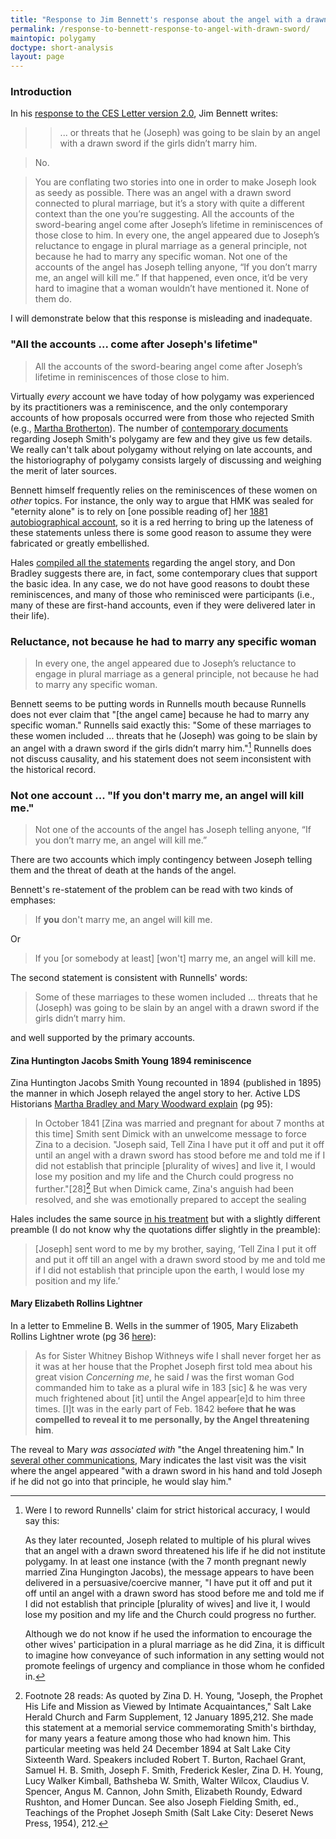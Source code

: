 ```yaml
---
title: "Response to Jim Bennett's response about the angel with a drawn sword"
permalink: /response-to-bennett-response-to-angel-with-drawn-sword/
maintopic: polygamy
doctype: short-analysis
layout: page
---
```


### Introduction

In his [response to the CES Letter version 2.0](https://archive.bookofmormoncentral.org/content/polygamypolyandry-concerns-questions), Jim Bennett writes:

>> ... or threats that he (Joseph) was going to be slain by an angel with a drawn sword if the girls didn’t marry him.

> No.

> You are conflating two stories into one in order to make Joseph look as seedy as possible. There was an angel with a drawn sword connected to plural marriage, but it’s a story with quite a different context than the one you’re suggesting. All the accounts of the sword-bearing angel come after Joseph’s lifetime in reminiscences of those close to him.  In every one, the angel appeared due to Joseph’s reluctance to engage in plural marriage as a general principle, not because he had to marry any specific woman. Not one of the accounts of the angel has Joseph telling anyone, “If you don’t marry me, an angel will kill me.” If that happened, even once, it’d be very hard to imagine that a woman wouldn’t have mentioned it. None of them do.

I will demonstrate below that this response is misleading and inadequate.

### "All the accounts ... come after Joseph's lifetime"

> All the accounts of the sword-bearing angel come after Joseph’s lifetime in reminiscences of those close to him.

Virtually *every* account we have today of how polygamy was experienced by its practitioners was a reminiscence, and the only contemporary accounts of how proposals occurred were from those who rejected Smith (e.g., [Martha Brotherton](https://faenrandir.github.io/a_careful_examination/martha-brotherton-affidavit/)). The number of [contemporary documents](https://faenrandir.github.io/a_careful_examination/contemporary-evidence-that-joseph-smith-practiced-polygamy/) regarding Joseph Smith's polygamy are few and they give us few details.  We really can't talk about polygamy without relying on late accounts, and the historiography of polygamy consists largely of discussing and weighing the merit of later sources.

Bennett himself frequently relies on the reminiscences of these women on *other* topics.  For instance, the only way to argue that HMK was sealed for "eternity alone" is to rely on [one possible reading of] her [1881 autobiographical account](https://faenrandir.github.io/a_careful_examination/helen-mar-kimball-whitney-1881-autobiography/), so it is a red herring to bring up the lateness of these statements unless there is some good reason to assume they were fabricated or greatly embellished.

Hales [compiled all the statements](https://ensignpeakfoundation.org/wp-content/uploads/2013/03/Encouraging-Joseph-Smith-to-Practice-Plural-Marriage-The-Accounts-of-the-Angel-with-a-Drawn-Sword.pdf) regarding the angel story, and Don Bradley suggests there are, in fact, some contemporary clues that support the basic idea.  In any case, we do not have good reasons to doubt these reminiscences, and many of those who reminisced were participants (i.e., many of these are first-hand accounts, even if they were delivered later in their life).

### Reluctance, not because he had to marry any specific woman

> In every one, the angel appeared due to Joseph’s reluctance to engage in plural marriage as a general principle, not because he had to marry any specific woman.

Bennett seems to be putting words in Runnells mouth because Runnells does not ever claim that "[the angel came] because he had to marry any specific woman." Runnells said exactly this: "Some of these marriages to these women included ... threats that he (Joseph) was going to be slain by an angel with a drawn sword if the girls didn’t marry him."[^reword_runnells]  Runnells does not discuss causality, and his statement does not seem inconsistent with the historical record.

### Not one account ... "If you don't marry me, an angel will kill me."

> Not one of the accounts of the angel has Joseph telling anyone, “If you don’t marry me, an angel will kill me.”

There are two accounts which imply contingency between Joseph telling them and the threat of death at the hands of the angel.

Bennett's re-statement of the problem can be read with two kinds of emphases:

> If **you** don't marry me, an angel will kill me.

Or

> If you [or somebody at least] [won't] marry me, an angel will kill me.

The second statement is consistent with Runnells' words:

> Some of these marriages to these women included ... threats that he (Joseph) was going to be slain by an angel with a drawn sword if the girls didn’t marry him. 

and well supported by the primary accounts.

#### Zina Huntington Jacobs Smith Young 1894 reminiscence

Zina Huntington Jacobs Smith Young recounted in 1894 (published in 1895) the manner in which Joseph relayed the angel story to her.  Active LDS Historians [Martha Bradley and Mary Woodward explain](https://digitalcommons.usu.edu/cgi/viewcontent.cgi?article=1022&context=mormonhistory) (pg 95):

> In October 1841 [Zina was married and pregnant for about 7 months at this time] Smith sent Dimick with an unwelcome message to force Zina to a decision. "Joseph said, Tell Zina I have put it off and put it off until an angel with a drawn sword has stood before me and told me if I did not establish that principle [plurality of wives] and live it, I would lose my position and my life and the Church could progress no further."[28][^footnote_28] But when Dimick came, Zina's anguish had been resolved, and she was emotionally prepared to accept the sealing 

Hales includes the same source [in his treatment](https://ensignpeakfoundation.org/wp-content/uploads/2013/03/Encouraging-Joseph-Smith-to-Practice-Plural-Marriage-The-Accounts-of-the-Angel-with-a-Drawn-Sword.pdf) but with a slightly different preamble (I do not know why the quotations differ slightly in the preamble):

> [Joseph] sent word to me by my brother, saying, ‘Tell Zina I put it off and put it off till an angel with a drawn sword stood by me and told me if I did not establish that principle upon the earth, I would lose my position and my life.’

#### Mary Elizabeth Rollins Lightner

In a letter to Emmeline B. Wells in the summer of 1905, Mary Elizabeth Rollins Lightner wrote (pg 36 [here](https://mormonpolygamydocuments.org/wp-content/uploads/2014/11/JSP_Book_24.pdf)):

> As for Sister Whitney Bishop Withneys wife I shall never forget her as it was at her house that the Prophet Joseph first told mea about his great vision *Concerning me*, he said *I* was the first woman God commanded him to take as a plural wife in 183 [sic] & he was very much frightened about [it] until the Angel appear[e]d to him three times. [I]t was in the early part of Feb. 1842 ~~before~~ **that he was compelled to reveal it to me personally, by the Angel threatening him**.

The reveal to Mary *was associated with* "the Angel threatening him."  In [several other communications](https://ensignpeakfoundation.org/wp-content/uploads/2013/03/Encouraging-Joseph-Smith-to-Practice-Plural-Marriage-The-Accounts-of-the-Angel-with-a-Drawn-Sword.pdf), Mary indicates the last visit was the visit where the angel appeared "with a drawn sword in his hand and told Joseph if he did not go into that principle, he would slay him."

[^reword_runnells]: Were I to reword Runnells' claim for strict historical accuracy, I would say this:

    As they later recounted, Joseph related to multiple of his plural wives that
    an angel with a drawn sword threatened his life if he did not institute
    polygamy.  In at least one instance (with the 7 month pregnant newly married
    Zina Hungington Jacobs), the message appears to have been delivered in a
    persuasive/coercive manner, "I have put it off and put it off until an angel
    with a drawn sword has stood before me and told me if I did not establish that
    principle [plurality of wives] and live it, I would lose my position and my
    life and the Church could progress no further.

    Although we do not know if he used the information to encourage the other
    wives' participation in a plural marriage as he did Zina, it is difficult to
    imagine how conveyance of such information in any setting would not promote
    feelings of urgency and compliance in those whom he confided in.

[^footnote_28]: Footnote 28 reads: As quoted by Zina D. H. Young, "Joseph, the Prophet His Life and Mission as Viewed by Intimate Acquaintances," Salt Lake Herald Church and Farm Supplement, 12 January 1895,212. She made this statement at a memorial service commemorating Smith's birthday, for many years a feature among those who had known him. This particular meeting was held 24 December 1894 at Salt Lake City Sixteenth Ward. Speakers included Robert T. Burton, Rachael Grant, Samuel H.  B. Smith, Joseph F. Smith, Frederick Kesler, Zina D. H. Young, Lucy Walker Kimball, Bathsheba W. Smith, Walter Wilcox, Claudius V. Spencer, Angus M.  Cannon, John Smith, Elizabeth Roundy, Edward Rushton, and Homer Duncan.  See also Joseph Fielding Smith, ed., Teachings of the Prophet Joseph Smith (Salt Lake City: Deseret News Press, 1954), 212.
